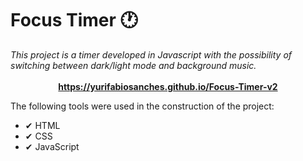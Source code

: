 
   # Focus Timer 🕐

   <i>
    This project is a timer developed in Javascript with the possibility of switching between dark/light mode and background music.
   </i>

   <br />
 <br />

   <div align="center">
      <b><a href="https://yurifabiosanches.github.io/Focus-Timer-v2" target="_blank">https://yurifabiosanches.github.io/Focus-Timer-v2</a></b>
   </div>

   

   The following tools were used in the construction of the project:
   
   - ✔ HTML
   - ✔ CSS
   - ✔ JavaScript
